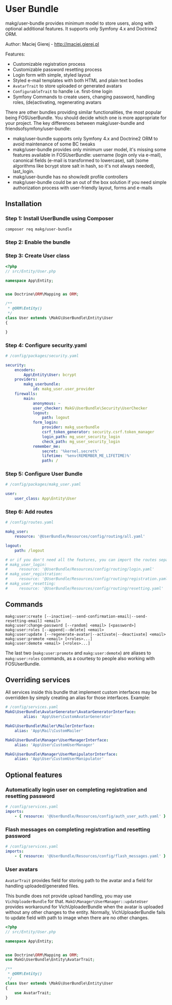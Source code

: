 # User Bundle

makg/user-bundle provides minimum model to store users, along with optional additional features. It supports only Symfony 4.x and Doctrine2 ORM.

Author: Maciej Gierej - http://maciej.gierej.pl

Features:
- Customizable registration process
- Customizable password resetting process
- Login form with simple, styled layout
- Styled e-mail templates with both HTML and plain text bodies
- `AvatarTrait` to store uploaded or generated avatars
- `ConfigurableTrait` to handle i.e. first-time login
- Symfony Commands to create users, changing password, handling roles, (de)activating, regenerating avatars

There are other bundles providing similar functionalities, the most popular being FOSUserBundle. You should decide which one is more appropriate for your project. The key differences between makg/user-bundle and friendsofsymfony/user-bundle:
- makg/user-bundle supports only Symfony 4.x and Doctrine2 ORM to avoid maintenance of some BC tweaks
- makg/user-bundle provides only minimum user model, it's missing some features available in FOSUserBundle: username (login only via e-mail), canonical fields (e-mail is transformed to lowercase), salt (some algorithms like bcrypt store salt in hash, so it's not always needed), last_login.
- makg/user-bundle has no show/edit profile controllers
- makg/user-bundle could be an out of the box solution if you need simple authorization process with user-friendly layout, forms and e-mails

## Installation

### Step 1: Install UserBundle using Composer
```
composer req makg/user-bundle
```

### Step 2: Enable the bundle

### Step 3: Create User class

```php
<?php
// src/Entity/User.php

namespace App\Entity;


use Doctrine\ORM\Mapping as ORM;

/**
 * @ORM\Entity()
 */
class User extends \MakG\UserBundle\Entity\User
{

}

```

### Step 4: Configure security.yaml

```yaml
# /config/packages/security.yaml

security:
    encoders:
        App\Entity\User: bcrypt
    providers:
        makg_userbundle:
            id: makg_user.user_provider
    firewalls:
        main:
            anonymous: ~
            user_checker: MakG\UserBundle\Security\UserChecker
            logout:
                path: logout
            form_login:
                provider: makg_userbundle
                csrf_token_generator: security.csrf.token_manager
                login_path: mg_user_security_login
                check_path: mg_user_security_login
            remember_me:
                secret: '%kernel.secret%'
                lifetime: '%env(REMEMBER_ME_LIFETIME)%'
                path: /
```

### Step 5: Configure User Bundle

```yaml
# /config/packages/makg_user.yaml

user:
    user_class: App\Entity\User
```

### Step 6: Add routes

```yaml
# /config/routes.yaml

makg_user:
    resource: '@UserBundle/Resources/config/routing/all.yaml'

logout:
    path: /logout

# or if you don't need all the features, you can import the routes separately:
# makg_user_login:
#     resource: '@UserBundle/Resources/config/routing/login.yaml'
# makg_user_registration:
#     resource: '@UserBundle/Resources/config/routing/registration.yaml'
# makg_user_resetting:
#     resource: '@UserBundle/Resources/config/routing/resetting.yaml'
```

## Commands

```
makg:user:create [--inactive|--send-confirmation-email|--send-resetting-email] <email>
makg:user:change-password [--random] <email> [<password>]
makg:user:roles [--append|--delete] <email>
makg:user:update [--regenerate-avatar|--activate|--deactivate] <email>
makg:user:promote <email> [<roles>...]
makg:user:demote <email> [<roles>...]
```

The last two (`makg:user:promote` and `makg:user:demote`) are aliases to `makg:user:roles` commands, as a courtesy to people also working with FOSUserBundle.


## Overriding services

All services inside this bundle that implement custom interfaces may be overridden by simply creating an alias for those interfaces. Example:

```yaml
# /config/services.yaml
MakG\UserBundle\AvatarGenerator\AvatarGeneratorInterface:
        alias: 'App\User\CustomAvatarGenerator'

MakG\UserBundle\Mailer\MailerInterface:
    alias: 'App\Mail\CustomMailer'

MakG\UserBundle\Manager\UserManagerInterface:
    alias: 'App\User\CustomUserManager'

MakG\UserBundle\Manager\UserManipulatorInterface:
    alias: 'App\User\CustomUserManipulator'
```

## Optional features

### Automatically login user on completing registration and resetting password

```yaml
# /config/services.yaml
imports:
    - { resource: '@UserBundle/Resources/config/auth_user_auth.yaml' }
```

### Flash messages on completing registration and resetting password

```yaml
# /config/services.yaml
imports:
    - { resource: '@UserBundle/Resources/config/flash_messages.yaml' }
```

### User avatars

`AvatarTrait` provides field for storing path to the avatar and a field for handling uploaded/generated files.

This bundle does not provide upload handling, you may use `VichUploaderBundle` for that. `MakG\Manager\UserManager::updateUser` provides workaround for VichUploaderBundle when the avatar is uploaded without any other changes to the entity. Normally, VichUploaderBundle fails to update field with path to image when there are no other changes.

```php
<?php
// src/Entity/User.php

namespace App\Entity;


use Doctrine\ORM\Mapping as ORM;
use MakG\UserBundle\Entity\AvatarTrait;

/**
 * @ORM\Entity()
 */
class User extends \MakG\UserBundle\Entity\User
{
    use AvatarTrait;
}
```
